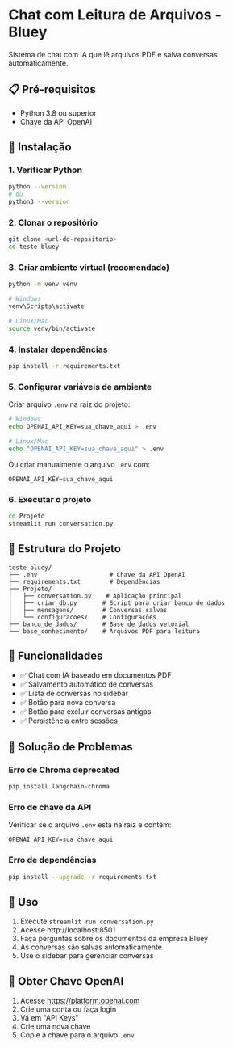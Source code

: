 # Chat com Leitura de Arquivos - Bluey

Sistema de chat com IA que lê arquivos PDF e salva conversas automaticamente.

## 📋 Pré-requisitos

- Python 3.8 ou superior
- Chave da API OpenAI

## 🚀 Instalação

### 1. Verificar Python
```bash
python --version
# ou
python3 --version
```

### 2. Clonar o repositório
```bash
git clone <url-do-repositorio>
cd teste-bluey
```

### 3. Criar ambiente virtual (recomendado)
```bash
python -m venv venv

# Windows
venv\Scripts\activate

# Linux/Mac
source venv/bin/activate
```

### 4. Instalar dependências
```bash
pip install -r requirements.txt
```

### 5. Configurar variáveis de ambiente
Criar arquivo `.env` na raiz do projeto:
```bash
# Windows
echo OPENAI_API_KEY=sua_chave_aqui > .env

# Linux/Mac
echo "OPENAI_API_KEY=sua_chave_aqui" > .env
```

Ou criar manualmente o arquivo `.env` com:
```
OPENAI_API_KEY=sua_chave_aqui
```

### 6. Executar o projeto
```bash
cd Projeto
streamlit run conversation.py
```

## 📁 Estrutura do Projeto

```
teste-bluey/
├── .env                    # Chave da API OpenAI
├── requirements.txt        # Dependências
├── Projeto/
│   ├── conversation.py    # Aplicação principal
│   ├── criar_db.py       # Script para criar banco de dados
│   ├── mensagens/        # Conversas salvas
│   └── configuracoes/    # Configurações
├── banco_de_dados/       # Base de dados vetorial
└── base_conhecimento/    # Arquivos PDF para leitura
```

## 🔧 Funcionalidades

- ✅ Chat com IA baseado em documentos PDF
- ✅ Salvamento automático de conversas
- ✅ Lista de conversas no sidebar
- ✅ Botão para nova conversa
- ✅ Botão para excluir conversas antigas
- ✅ Persistência entre sessões

## 🚨 Solução de Problemas

### Erro de Chroma deprecated
```bash
pip install langchain-chroma
```

### Erro de chave da API
Verificar se o arquivo `.env` está na raiz e contém:
```
OPENAI_API_KEY=sua_chave_aqui
```

### Erro de dependências
```bash
pip install --upgrade -r requirements.txt
```

## 📝 Uso

1. Execute `streamlit run conversation.py`
2. Acesse http://localhost:8501
3. Faça perguntas sobre os documentos da empresa Bluey
4. As conversas são salvas automaticamente
5. Use o sidebar para gerenciar conversas

## 🔑 Obter Chave OpenAI

1. Acesse https://platform.openai.com
2. Crie uma conta ou faça login
3. Vá em "API Keys"
4. Crie uma nova chave
5. Copie a chave para o arquivo `.env` 
